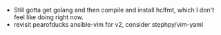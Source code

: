 * Still gotta get golang and then compile and install hclfmt,
  which I don't feel like doing right now.
* revisit pearofducks ansible-vim for v2, consider stephpy/vim-yaml
